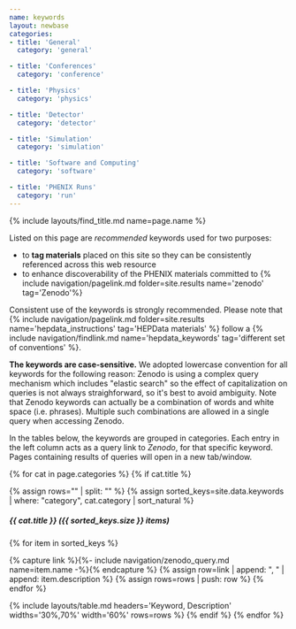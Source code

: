 ```yaml
---
name: keywords
layout: newbase
categories:
- title: 'General'
  category: 'general'

- title: 'Conferences'
  category: 'conference'

- title: 'Physics'
  category: 'physics'

- title: 'Detector'
  category: 'detector'

- title: 'Simulation'
  category: 'simulation'

- title: 'Software and Computing'
  category: 'software'

- title: 'PHENIX Runs'
  category: 'run'
---
```

{% include layouts/find_title.md name=page.name %}

Listed on this page are *recommended* keywords used for two purposes:
* to **tag materials** placed on this site so they can be consistently referenced across this web resource
* to enhance discoverability of the PHENIX materials committed to {% include navigation/pagelink.md folder=site.results name='zenodo' tag='Zenodo'%}

Consistent use of the keywords is strongly recommended. Please note that
{% include navigation/pagelink.md folder=site.results name='hepdata_instructions' tag='HEPData materials' %}
follow a 
{% include navigation/findlink.md name='hepdata_keywords' tag='different set of conventions' %}.


**The keywords are case-sensitive.** We adopted lowercase convention for all keywords for
the following reason: Zenodo is using a complex query mechanism which includes "elastic search"
so the effect of capitalization on queries is not always straighforward, so it's best to avoid
ambiguity. Note that Zenodo keywords can actually be a combination of words and white space
(i.e. phrases). Multiple such combinations are allowed in a single query when accessing Zenodo.

In the tables below, the keywords are grouped in categories. Each entry in the left
column acts as a query link to *Zenodo*, for that specific keyword. Pages containing
results of queries will open in a new tab/window.

{% for cat in page.categories %}
{% if cat.title %}
  <br/>

{% assign rows="" | split: "" %}
{% assign sorted_keys=site.data.keywords | where: "category", cat.category | sort_natural %}
##### {{ cat.title }} ({{ sorted_keys.size }} items)

{% for item in sorted_keys %}

{% capture link %}{%- include navigation/zenodo_query.md name=item.name -%}{% endcapture %}
{% assign row=link | append: ", " | append: item.description %}
{% assign rows=rows | push: row %}
{% endfor %}

{% include layouts/table.md headers='Keyword, Description' widths='30%,70%' width='60%' rows=rows %}
{% endif %}
{% endfor %}
